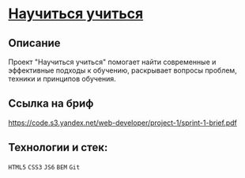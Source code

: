 # [Научиться учиться](https://parfion.github.io/how-to-learn/)

## Описание
Проект "Научиться учиться" помогает найти современные и эффективные подходы к обучению, раскрывает вопросы проблем, техники и принципов обучения.

## Ссылка на бриф
https://code.s3.yandex.net/web-developer/project-1/sprint-1-brief.pdf

## Технологии и стек:
`HTML5` `CSS3` `JS6` `BEM` `Git`
